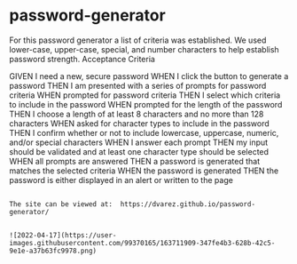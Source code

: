 # password-generator
For this password generator a list of criteria was established. We used lower-case, upper-case, special, and number characters to help establish password strength.
Acceptance Criteria

GIVEN I need a new, secure password
WHEN I click the button to generate a password
THEN I am presented with a series of prompts for password criteria
WHEN prompted for password criteria
THEN I select which criteria to include in the password
WHEN prompted for the length of the password
THEN I choose a length of at least 8 characters and no more than 128 characters
WHEN asked for character types to include in the password
THEN I confirm whether or not to include lowercase, uppercase, numeric, and/or special characters
WHEN I answer each prompt
THEN my input should be validated and at least one character type should be selected
WHEN all prompts are answered
THEN a password is generated that matches the selected criteria
WHEN the password is generated
THEN the password is either displayed in an alert or written to the page
```

The site can be viewed at:  https://dvarez.github.io/password-generator/


![2022-04-17](https://user-images.githubusercontent.com/99370165/163711909-347fe4b3-628b-42c5-9e1e-a37b63fc9978.png)